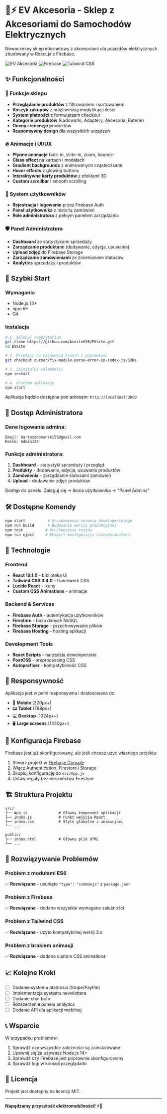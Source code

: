 # 🚗⚡ EV Akcesoria - Sklep z Akcesoriami do Samochodów Elektrycznych

Nowoczesny sklep internetowy z akcesoriami dla pojazdów elektrycznych zbudowany w React.js z Firebase.

![EV Akcesoria](https://img.shields.io/badge/React-18.2.0-blue) ![Firebase](https://img.shields.io/badge/Firebase-9.x-orange) ![Tailwind CSS](https://img.shields.io/badge/Tailwind-3.x-cyan)

## ✨ Funkcjonalności

### 🏪 Funkcje sklepu
- **Przeglądanie produktów** z filtrowaniem i sortowaniem
- **Koszyk zakupów** z możliwością modyfikacji ilości
- **System płatności** z formularzem checkout
- **Kategorie produktów** (Ładowarki, Adaptery, Akcesoria, Baterie)
- **Oceny i recenzje** produktów
- **Responsywny design** dla wszystkich urządzeń

### 🔥 Animacje i UI/UX
- **Płynne animacje** fade-in, slide-in, zoom, bounce
- **Glass effect** na kartach i modałach
- **Gradient backgrounds** z animowanymi cząsteczkami
- **Hover effects** z glowing buttons
- **Interaktywne karty produktów** z efektami 3D
- **Custom scrollbar** i smooth scrolling

### 👤 System użytkowników
- **Rejestracja i logowanie** przez Firebase Auth
- **Panel użytkownika** z historią zamówień
- **Role administratora** z pełnym panelem zarządzania

### 🛡️ Panel Administratora
- **Dashboard** ze statystykami sprzedaży
- **Zarządzanie produktami** (dodawanie, edycja, usuwanie)
- **Upload zdjęć** do Firebase Storage
- **Zarządzanie zamówieniami** ze zmienianiem statusów
- **Analytics** sprzedaży i produktów

## 🚀 Szybki Start

### Wymagania
- Node.js 14+ 
- npm 6+
- Git

### Instalacja

```bash
# 1. Sklonuj repozytorium
git clone https://github.com/Acoste616/EVsite.git
cd EVsite

# 2. Przełącz na najnowszą branch z poprawkami
git checkout cursor/fix-module-parse-error-in-index-js-638a

# 3. Zainstaluj zależności
npm install

# 4. Uruchom aplikację
npm start
```

Aplikacja będzie dostępna pod adresem: `http://localhost:3000`

## 🔑 Dostęp Administratora

### Dane logowania admina:
```
Email: bartoszdomanski55@gmail.com
Hasło: Admin123
```

### Funkcje administratora:
1. **Dashboard** - statystyki sprzedaży i przegląd
2. **Produkty** - dodawanie, edycja, usuwanie produktów
3. **Zamówienia** - zarządzanie statusami zamówień
4. **Upload** - dodawanie zdjęć produktów

Dostęp do panelu: Zaloguj się → Ikona użytkownika → "Panel Admina"

## 🛠️ Dostępne Komendy

```bash
npm start          # Uruchomienie serwera deweloperskiego
npm run build      # Budowanie wersji produkcyjnej  
npm test          # Uruchomienie testów
npm run eject     # Eksport konfiguracji (nieodwracalne!)
```

## 🎨 Technologie

### Frontend
- **React 19.1.0** - biblioteka UI
- **Tailwind CSS 3.4.0** - framework CSS
- **Lucide React** - ikony
- **Custom CSS Animations** - animacje

### Backend & Services  
- **Firebase Auth** - autentykacja użytkowników
- **Firestore** - baza danych NoSQL
- **Firebase Storage** - przechowywanie plików
- **Firebase Hosting** - hosting aplikacji

### Development Tools
- **React Scripts** - narzędzia deweloperskie
- **PostCSS** - preprocessing CSS
- **Autoprefixer** - kompatybilność CSS

## 📱 Responsywność

Aplikacja jest w pełni responsywna i dostosowana do:
- 📱 **Mobile** (320px+)
- 📟 **Tablet** (768px+)  
- 💻 **Desktop** (1024px+)
- 🖥️ **Large screens** (1440px+)

## 🔧 Konfiguracja Firebase

Firebase jest już skonfigurowany, ale jeśli chcesz użyć własnego projektu:

1. Stwórz projekt w [Firebase Console](https://console.firebase.google.com)
2. Włącz Authentication, Firestore i Storage
3. Skopiuj konfigurację do `src/App.js`
4. Ustaw reguły bezpieczeństwa Firestore

## 🏗️ Struktura Projektu

```
src/
├── App.js              # Główny komponent aplikacji
├── index.js            # Punkt wejścia React
├── index.css           # Style globalne z animacjami
└── ...

public/
├── index.html          # Główny plik HTML
└── ...
```

## 🐛 Rozwiązywanie Problemów

### Problem z modułami ES6
✅ **Rozwiązane** - usunięto `"type": "commonjs"` z `package.json`

### Problem z Firebase
✅ **Rozwiązane** - dodano wszystkie wymagane zależności

### Problem z Tailwind CSS
✅ **Rozwiązane** - użyto kompatybilnej wersji 3.x

### Problem z brakiem animacji
✅ **Rozwiązane** - dodano custom CSS animations

## 📈 Kolejne Kroki

- [ ] Dodanie systemu płatności (Stripe/PayPal)
- [ ] Implementacja systemu newslettera
- [ ] Dodanie chat bota
- [ ] Rozszerzenie panelu analytics
- [ ] Dodanie API dla aplikacji mobilnej

## 📞 Wsparcie

W przypadku problemów:
1. Sprawdź czy wszystkie zależności są zainstalowane
2. Upewnij się że używasz Node.js 14+
3. Sprawdź czy Firebase jest poprawnie skonfigurowany
4. Sprawdź logi w konsoli przeglądarki

## 📄 Licencja

Projekt jest dostępny na licencji MIT.

---

**Napędzamy przyszłość elektromobilności! ⚡🚗**